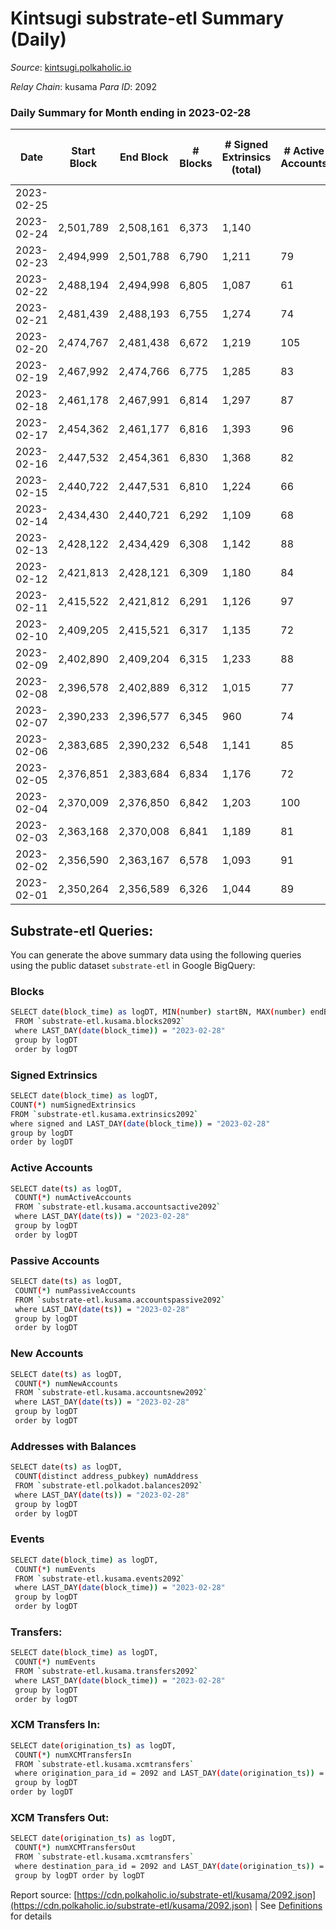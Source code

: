 # Kintsugi substrate-etl Summary (Daily)

_Source_: [kintsugi.polkaholic.io](https://kintsugi.polkaholic.io)

*Relay Chain*: kusama
*Para ID*: 2092



### Daily Summary for Month ending in 2023-02-28


| Date | Start Block | End Block | # Blocks | # Signed Extrinsics (total) | # Active Accounts | # Passive | # New | # Addresses with Balances | # Events | # Transfers | # XCM Transfers In | # XCM Transfers Out | Issues | 
| ---- | ----------- | --------- | -------- | --------------------------- | ----------------- | --------- | ----- | ------------------------- | -------- | ----------- | ------------------ | ------------------- | ------ |
| 2023-02-25 |  |  |  |  |  |  |  |  |  |   |   |   |  |
| 2023-02-24 | 2,501,789 | 2,508,161 | 6,373 | 1,140 |  |  |  | 16,120 | 56,627 | 6,488 ($11,590.36) |   |   |  |
| 2023-02-23 | 2,494,999 | 2,501,788 | 6,790 | 1,211 | 79 | 10 | 3 | 16,119 | 60,187 | 6,860 ($8,656.93) | 18 ($628.56) | 23 ($3,137.94) |  |
| 2023-02-22 | 2,488,194 | 2,494,998 | 6,805 | 1,087 | 61 | 11 | 4 | 16,116 | 59,789 | 6,890 ($6,687.99) | 27 ($799.57) | 46 ($1,006.69) |  |
| 2023-02-21 | 2,481,439 | 2,488,193 | 6,755 | 1,274 | 74 | 12 | 3 | 16,112 | 60,223 | 6,858 ($12,647.01) | 30 ($1,664.20) | 46 ($2,331.59) |  |
| 2023-02-20 | 2,474,767 | 2,481,438 | 6,672 | 1,219 | 105 | 13 | 4 | 16,109 | 59,520 | 6,764 ($29,935.69) | 21 ($177,249.94) | 11 ($362.68) |  |
| 2023-02-19 | 2,467,992 | 2,474,766 | 6,775 | 1,285 | 83 | 22 | 8 | 16,105 | 60,500 | 6,855 ($18,048.78) | 16 ($1,563.17) | 10 ($1,980.33) |  |
| 2023-02-18 | 2,461,178 | 2,467,991 | 6,814 | 1,297 | 87 | 24 | 2 | 16,097 | 61,039 | 6,942 ($33,921.46) | 27 ($4,998.53) | 20 ($2,432.69) |  |
| 2023-02-17 | 2,454,362 | 2,461,177 | 6,816 | 1,393 | 96 | 17 | 6 | 16,095 | 61,434 | 6,937 ($24,729.59) | 39 ($170,679.66) | 37 ($144,880.15) |  |
| 2023-02-16 | 2,447,532 | 2,454,361 | 6,830 | 1,368 | 82 | 11 | 2 | 16,089 | 61,243 | 6,918 ($10,164.18) | 19 ($2,022.29) | 30 ($2,164.28) |  |
| 2023-02-15 | 2,440,722 | 2,447,531 | 6,810 | 1,224 | 66 | 11 | 1 | 16,087 | 60,360 | 6,887 ($12,208.61) | 15 ($1,158.89) | 21 ($487,218.60) |  |
| 2023-02-14 | 2,434,430 | 2,440,721 | 6,292 | 1,109 | 68 | 12 | 1 | 16,086 | 55,769 | 6,358 ($7,990.04) | 20 ($1,421.47) | 19 ($1,282.42) |  |
| 2023-02-13 | 2,428,122 | 2,434,429 | 6,308 | 1,142 | 88 | 9 | 2 | 16,085 | 56,096 | 6,402 ($31,252.54) | 25 ($1,221.09) | 23 ($932.25) |  |
| 2023-02-12 | 2,421,813 | 2,428,121 | 6,309 | 1,180 | 84 | 13 | 4 | 16,083 | 56,139 | 6,381 ($11,766.50) | 14 ($326.23) | 11 ($563.32) |  |
| 2023-02-11 | 2,415,522 | 2,421,812 | 6,291 | 1,126 | 97 | 13 | 5 | 16,079 | 55,823 | 6,376 ($36,492.38) | 15 ($697.56) | 15 ($1,968.26) |  |
| 2023-02-10 | 2,409,205 | 2,415,521 | 6,317 | 1,135 | 72 | 14 | 3 | 16,074 | 56,369 | 6,415 ($62,904.61) | 38 ($2,916.71) | 37 ($5,094.14) |  |
| 2023-02-09 | 2,402,890 | 2,409,204 | 6,315 | 1,233 | 88 | 21 | 5 | 16,071 | 56,731 | 6,406 ($54,395.15) | 38 ($1,996.34) | 38 ($1,582.51) |  |
| 2023-02-08 | 2,396,578 | 2,402,889 | 6,312 | 1,015 | 77 | 12 | 2 | 16,066 | 55,466 | 6,388 ($10,553.37) | 13 ($3,283.31) | 13 ($617.20) |  |
| 2023-02-07 | 2,390,233 | 2,396,577 | 6,345 | 960 | 74 | 16 | 2 | 16,064 | 55,493 | 6,415 ($10,594.55) | 16 ($464.13) | 18 ($878.43) |  |
| 2023-02-06 | 2,383,685 | 2,390,232 | 6,548 | 1,141 | 85 | 10 | 16,062 | 16,062 | 58,052 | 6,646 ($19,168.35) | 27 ($8,199.43) | 30 ($12,071.46) |  |
| 2023-02-05 | 2,376,851 | 2,383,684 | 6,834 | 1,176 | 72 | 9 |  | 16,058 | 60,267 | 6,885 ($4,265.32) | 12 ($391.99) | 8 ($572.07) |  |
| 2023-02-04 | 2,370,009 | 2,376,850 | 6,842 | 1,203 | 100 | 12 | 16,058 | 16,058 | 60,585 | 6,934 ($16,141.49) | 15 ($3,457.24) | 9 ($3,009.96) |  |
| 2023-02-03 | 2,363,168 | 2,370,008 | 6,841 | 1,189 | 81 | 13 |  | 16,054 | 60,498 | 6,903 ($6,984.13) | 15 ($937.59) | 11 ($1,631.53) |  |
| 2023-02-02 | 2,356,590 | 2,363,167 | 6,578 | 1,093 | 91 | 14 |  | 16,052 | 58,055 | 6,662 ($8,043.00) | 17 ($1,926.01) | 16 ($2,208.95) |  |
| 2023-02-01 | 2,350,264 | 2,356,589 | 6,326 | 1,044 | 89 | 7 |  | 16,048 | 55,832 | 6,425 ($47,706.04) | 34 ($2,650.54) | 18 ($26,044.47) |  |

## Substrate-etl Queries:
You can generate the above summary data using the following queries using the public dataset `substrate-etl` in Google BigQuery:

### Blocks
```bash
SELECT date(block_time) as logDT, MIN(number) startBN, MAX(number) endBN, COUNT(*) numBlocks 
 FROM `substrate-etl.kusama.blocks2092`  
 where LAST_DAY(date(block_time)) = "2023-02-28" 
 group by logDT 
 order by logDT
```

### Signed Extrinsics
```bash
SELECT date(block_time) as logDT, 
COUNT(*) numSignedExtrinsics 
FROM `substrate-etl.kusama.extrinsics2092`  
where signed and LAST_DAY(date(block_time)) = "2023-02-28" 
group by logDT 
order by logDT
```

### Active Accounts
```bash
SELECT date(ts) as logDT, 
 COUNT(*) numActiveAccounts 
 FROM `substrate-etl.kusama.accountsactive2092` 
 where LAST_DAY(date(ts)) = "2023-02-28" 
 group by logDT 
 order by logDT
```

### Passive Accounts
```bash
SELECT date(ts) as logDT, 
 COUNT(*) numPassiveAccounts 
 FROM `substrate-etl.kusama.accountspassive2092` 
 where LAST_DAY(date(ts)) = "2023-02-28" 
 group by logDT 
 order by logDT
```

### New Accounts
```bash
SELECT date(ts) as logDT, 
 COUNT(*) numNewAccounts 
 FROM `substrate-etl.kusama.accountsnew2092` 
 where LAST_DAY(date(ts)) = "2023-02-28" 
 group by logDT
 order by logDT
```

### Addresses with Balances
```bash
SELECT date(ts) as logDT,
 COUNT(distinct address_pubkey) numAddress 
 FROM `substrate-etl.polkadot.balances2092` 
 where LAST_DAY(date(ts)) = "2023-02-28" 
 group by logDT 
 order by logDT
```

### Events
```bash
SELECT date(block_time) as logDT, 
 COUNT(*) numEvents 
 FROM `substrate-etl.kusama.events2092` 
 where LAST_DAY(date(block_time)) = "2023-02-28" 
 group by logDT 
 order by logDT
```

### Transfers:
```bash
SELECT date(block_time) as logDT, 
 COUNT(*) numEvents 
 FROM `substrate-etl.kusama.transfers2092` 
 where LAST_DAY(date(block_time)) = "2023-02-28" 
 group by logDT 
 order by logDT
```

### XCM Transfers In:
```bash
SELECT date(origination_ts) as logDT, 
 COUNT(*) numXCMTransfersIn 
 FROM `substrate-etl.kusama.xcmtransfers` 
 where origination_para_id = 2092 and LAST_DAY(date(origination_ts)) = "2023-02-28" 
 group by logDT 
order by logDT
```

### XCM Transfers Out:
```bash
SELECT date(origination_ts) as logDT, 
 COUNT(*) numXCMTransfersOut 
 FROM `substrate-etl.kusama.xcmtransfers` 
 where destination_para_id = 2092 and LAST_DAY(date(origination_ts)) = "2023-02-28" 
 group by logDT order by logDT
```


Report source: [https://cdn.polkaholic.io/substrate-etl/kusama/2092.json](https://cdn.polkaholic.io/substrate-etl/kusama/2092.json) | See [Definitions](/DEFINITIONS.md) for details
